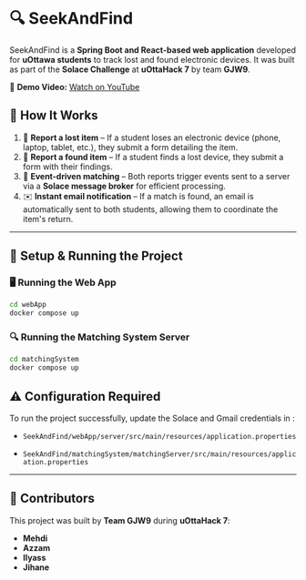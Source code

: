 # 🔍 SeekAndFind  

SeekAndFind is a **Spring Boot and React-based web application** developed for **uOttawa students** to track lost and found electronic devices. It was built as part of the **Solace Challenge** at **uOttaHack 7** by team **GJW9**.  

🎥 **Demo Video:** [Watch on YouTube](https://www.youtube.com/watch?v=FT4U7X0Klec)  

## 🚀 How It Works  

1. 📌 **Report a lost item** – If a student loses an electronic device (phone, laptop, tablet, etc.), they submit a form detailing the item.  
2. 📨 **Report a found item** – If a student finds a lost device, they submit a form with their findings.  
3. 🔄 **Event-driven matching** – Both reports trigger events sent to a server via a **Solace message broker** for efficient processing.  
4. ✉️ **Instant email notification** – If a match is found, an email is automatically sent to both students, allowing them to coordinate the item's return.  

---

## 📂 Setup & Running the Project  

### 🖥️ Running the Web App  

```bash
cd webApp
docker compose up
```

### 🔍 Running the Matching System Server
```bash
cd matchingSystem
docker compose up
```

## ⚠️ Configuration Required  

To run the project successfully, update the Solace and Gmail credentials in :

   - `SeekAndFind/webApp/server/src/main/resources/application.properties`  

 
   - `SeekAndFind/matchingSystem/matchingServer/src/main/resources/application.properties` 

---

## 👥 Contributors  

This project was built by **Team GJW9** during **uOttaHack 7**:  
- **Mehdi**  
- **Azzam**  
- **Ilyass**  
- **Jihane**  
